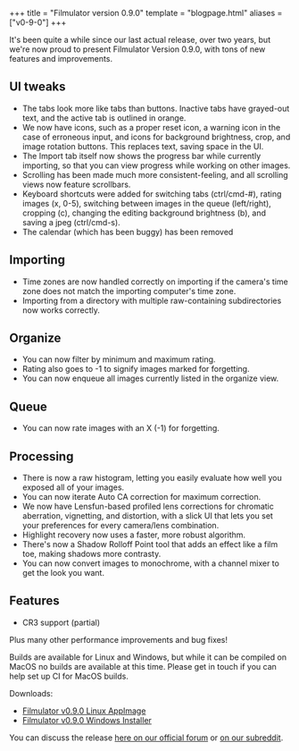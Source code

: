 +++
title = "Filmulator version 0.9.0"
template = "blogpage.html"
aliases = ["v0-9-0"]
+++

It's been quite a while since our last actual release, over two years, but we're now proud to present Filmulator Version 0.9.0, with tons of new features and improvements.

## UI tweaks

* The tabs look more like tabs than buttons. Inactive tabs have grayed-out text, and the active tab is outlined in orange.
* We now have icons, such as a proper reset icon, a warning icon in the case of erroneous input, and icons for background brightness, crop, and image rotation buttons. This replaces text, saving space in the UI.
* The Import tab itself now shows the progress bar while currently importing, so that you can view progress while working on other images.
* Scrolling has been made much more consistent-feeling, and all scrolling views now feature scrollbars.
* Keyboard shortcuts were added for switching tabs (ctrl/cmd-#), rating images (x, 0-5), switching between images in the queue (left/right), cropping (c), changing the editing background brightness (b), and saving a jpeg (ctrl/cmd-s).
* The calendar (which has been buggy) has been removed

## Importing

* Time zones are now handled correctly on importing if the camera's time zone does not match the importing computer's time zone.
* Importing from a directory with multiple raw-containing subdirectories now works correctly.

## Organize

* You can now filter by minimum and maximum rating.
* Rating also goes to -1 to signify images marked for forgetting.
* You can now enqueue all images currently listed in the organize view.

## Queue

* You can now rate images with an X (-1) for forgetting.

## Processing

* There is now a raw histogram, letting you easily evaluate how well you exposed all of your images.
* You can now iterate Auto CA correction for maximum correction.
* We now have Lensfun-based profiled lens corrections for chromatic aberration, vignetting, and distortion, with a slick UI that lets you set your preferences for every camera/lens combination.
* Highlight recovery now uses a faster, more robust algorithm.
* There's now a Shadow Rolloff Point tool that adds an effect like a film toe, making shadows more contrasty.
* You can now convert images to monochrome, with a channel mixer to get the look you want.

## Features

* CR3 support (partial)

Plus many other performance improvements and bug fixes!

Builds are available for Linux and Windows, but while it can be compiled on MacOS no builds are available at this time. Please get in touch if you can help set up CI for MacOS builds.

Downloads:

* [Filmulator v0.9.0 Linux AppImage](https://github.com/CarVac/filmulator-gui/releases/download/v0.9.0/Filmulator_v0.9.0.AppImage)
* [Filmulator v0.9.0 Windows Installer](https://github.com/CarVac/filmulator-gui/releases/download/v0.9.0/Filmulator_v0.9.0.exe)

You can discuss the release [here on our official forum](https://discuss.pixls.us/t/filmulator-v0-9-0-released/20297) or [on our subreddit](https://www.reddit.com/r/Filmulator/).
